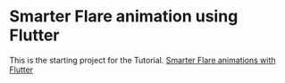 # Smarter Flare animation using Flutter

This is the starting project for the Tutorial. [Smarter Flare animations with Flutter]()